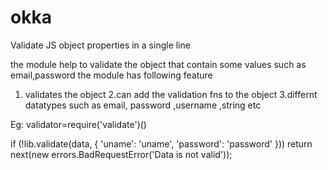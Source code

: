 # okka
Validate JS object properties in a single line 

the module help to validate the object that contain some values such as email,password
the module has following feature
1. validates the object
2.can add the validation fns to the object
3.differnt datatypes such as email, password ,username ,string  etc

Eg: validator=require('validate')()


if (!lib.validate(data, {
    'uname': 'uname',
    'password': 'password'
})) return next(new errors.BadRequestError('Data is not valid'));


